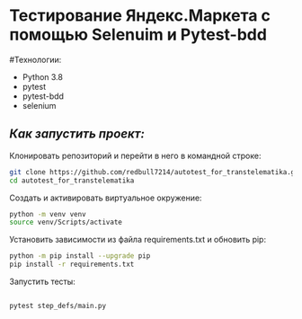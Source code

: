 
# Тестирование Яндекс.Маркета с помощью Selenuim и Pytest-bdd

#Технологии:
- Python 3.8
- pytest
- pytest-bdd
- selenium

## _Как запустить проект:_
Клонировать репозиторий и перейти в него в командной строке:
```sh
git clone https://github.com/redbull7214/autotest_for_transtelematika.git
cd autotest_for_transtelematika

```
Cоздать и активировать виртуальное окружение:
```sh
python -m venv venv
source venv/Scripts/activate 
```
Установить зависимости из файла requirements.txt и обновить pip:
```sh
python -m pip install --upgrade pip
pip install -r requirements.txt
```


Запустить тесты:
```sh

pytest step_defs/main.py
```
